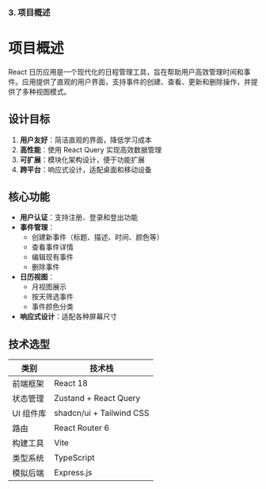 
### 3. 项目概述

# 项目概述

React 日历应用是一个现代化的日程管理工具，旨在帮助用户高效管理时间和事件。应用提供了直观的用户界面，支持事件的创建、查看、更新和删除操作，并提供了多种视图模式。

## 设计目标

1. **用户友好**：简洁直观的界面，降低学习成本
2. **高性能**：使用 React Query 实现高效数据管理
3. **可扩展**：模块化架构设计，便于功能扩展
4. **跨平台**：响应式设计，适配桌面和移动设备

## 核心功能

- **用户认证**：支持注册、登录和登出功能
- **事件管理**：
  - 创建新事件（标题、描述、时间、颜色等）
  - 查看事件详情
  - 编辑现有事件
  - 删除事件
- **日历视图**：
  - 月视图展示
  - 按天筛选事件
  - 事件颜色分类
- **响应式设计**：适配各种屏幕尺寸

## 技术选型

| 类别         | 技术栈                  |
|--------------|-------------------------|
| 前端框架     | React 18                |
| 状态管理     | Zustand + React Query   |
| UI 组件库    | shadcn/ui + Tailwind CSS|
| 路由         | React Router 6          |
| 构建工具     | Vite                    |
| 类型系统     | TypeScript              |
| 模拟后端     | Express.js              |